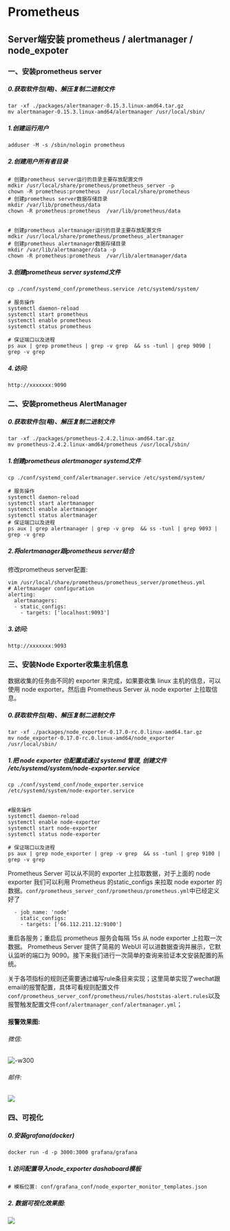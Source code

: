 # Prometheus

## Server端安装 prometheus / alertmanager / node_expoter
### 一、安装prometheus server
##### 0.获取软件包(略)、解压复制二进制文件
```
tar -xf ./packages/alertmanager-0.15.3.linux-amd64.tar.gz
mv alertmanager-0.15.3.linux-amd64/alertmanager /usr/local/sbin/
```
##### 1.创建运行用户

```
adduser -M -s /sbin/nologin prometheus
```
##### 2.创建用户所有者目录

```
# 创建prometheus server运行的目录主要存放配置文件
mdkir /usr/local/share/prometheus/prometheus_server -p
chown -R prometheus:prometheus  /usr/local/share/prometheus
# 创建prometheus server数据存储目录
mkdir /var/lib/prometheus/data
chown -R prometheus:prometheus  /var/lib/prometheus/data


# 创建prometheus alertmanager运行的目录主要存放配置文件
mdkir /usr/local/share/prometheus/prometheus_alertmanager
# 创建prometheus alertmanager数据存储目录
mkdir /var/lib/alertmanager/data -p
chown -R prometheus:prometheus  /var/lib/alertmanager/data
```
##### 3.创建prometheus server systemd文件

```
cp ./conf/systemd_conf/prometheus.service /etc/systemd/system/

# 服务操作
systemctl daemon-reload
systemctl start prometheus
systemctl enable prometheus
systemctl status prometheus

# 保证端口以及进程
ps aux | grep prometheus | grep -v grep  && ss -tunl | grep 9090 | grep -v grep
```
##### 4.访问:

```
http://xxxxxxx:9090
```
### 二、安装prometheus AlertManager
##### 0.获取软件包(略)、解压复制二进制文件
```
tar -xf ./packages/prometheus-2.4.2.linux-amd64.tar.gz
mv prometheus-2.4.2.linux-amd64/prometheus /usr/local/sbin/
```
##### 1.创建prometheus alertmanager systemd文件
```
cp ./conf/systemd_conf/alertmanager.service /etc/systemd/system/

# 服务操作
systemctl daemon-reload
systemctl start alertmanager
systemctl enable alertmanager
systemctl status alertmanager
# 保证端口以及进程
ps aux | grep alertmanager | grep -v grep  && ss -tunl | grep 9093 | grep -v grep
```
##### 2.将alertmanager跟prometheus server结合
修改prometheus server配置:

```
vim /usr/local/share/prometheus/prometheus_server/prometheus.yml
# Alertmanager configuration
alerting:
  alertmanagers:
  - static_configs:
    - targets: ['localhost:9093']
```
##### 3.访问:
```
http://xxxxxxx:9093
```

### 三、安装Node Exporter收集主机信息
数据收集的任务由不同的 exporter 来完成，如果要收集 linux 主机的信息，可以使用 node exporter。然后由 Prometheus Server 从 node exporter 上拉取信息。
##### 0.获取软件包(略)、解压复制二进制文件
```
tar -xf ./packages/node_exporter-0.17.0-rc.0.linux-amd64.tar.gz
mv node_exporter-0.17.0-rc.0.linux-amd64/node_exporter /usr/local/sbin/
```
##### 1.把 node exporter 也配置成通过 systemd 管理, 创建文件 /etc/systemd/system/node-exporter.service
```
cp ./conf/systemd_conf/node_exporter.service  /etc/systemd/system/node-exporter.service


#服务操作
systemctl daemon-reload
systemctl enable node-exporter
systemctl start node-exporter
systemctl status node-exporter

# 保证端口以及进程
ps aux | grep node_exporter | grep -v grep  && ss -tunl | grep 9100 | grep -v grep
```
Prometheus Server 可以从不同的 exporter 上拉取数据，对于上面的 node exporter 我们可以利用 Prometheus 的static_configs 来拉取 node exporter 的数据。`conf/prometheus_server_conf/prometheus/prometheus.yml`中已经定义好了

```
  - job_name: 'node'
    static_configs:
    - targets: ['66.112.211.12:9100']
```

重启各服务；重启后 prometheus 服务会每隔 15s 从 node exporter 上拉取一次数据。
Prometheus Server 提供了简易的 WebUI 可以进数据查询并展示，它默认监听的端口为 9090。接下来我们进行一次简单的查询来验证本文安装配置的系统。


关于各项指标的规则还需要通过编写rule条目来实现；这里简单实现了wechat跟email的报警配置，具体可看规则配置文件`conf/prometheus_server_conf/prometheus/rules/hoststas-alert.rules`以及报警触发配置文件`conf/alertmanager_conf/alertmanager.yml`；

#### 报警效果图:
###### 微信:
![-w300](https://github.com/guomaoqiu/prometheus_notes/blob/master/screenshots/wechat_alert.jpg?raw=true)
###### 邮件:
![](https://github.com/guomaoqiu/prometheus_notes/blob/master/screenshots/email_alert.png?raw=true)
### 四、可视化
##### 0.安装grafana(docker)
```
docker run -d -p 3000:3000 grafana/grafana
```
##### 1.访问配置导入node_exporter dashaboard模板
```
# 模板位置: conf/grafana_conf/node_exporter_monitor_templates.json
```

##### 2. 数据可视化效果图:
![](https://github.com/guomaoqiu/prometheus_notes/blob/master/screenshots/monitor_dashboard.png?raw=true)


